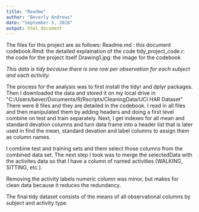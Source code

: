 ```yaml
---
title: "Readme"
author: "Beverly Andrews"
date: "September 5, 2016"
output: html_document
---
```


The files for this project are as follows:
Readme.md : this document
codebook.Rmd: the detailed explaination of the code
tidy_project_code.r: the code for the project itself
Drawing1.jpg: the image for the codebook

*This data is tidy because there is one row per observation for each subject and each activity.*

The process for the analysis was to first install the tidyr and dplyr packages.
Then I downloaded the data and stored it on my local drive in 
"C:/Users/bever/Documents/R/Rscripts/CleaningData/UCI HAR Dataset"
There were 8 files and they are detailed in the codebook.
I read in all files and then manipulated them by adding headers and doing a first level combine on test and train separately. Next, I get indexes for all mean and standard devation columns and turn data frame into a header list that is later used in find the mean, standard devation and label columns to assign them as column names.

I combine test and training sets and them select those columns from the combined data set. The next step I took was to merge the selectedData with the activites data so that I have a column of named activities (WALKING, SITTING, etc.).

Removing the activity labels numeric column was minor, but makes for clean data because it reduces the redundancy.

The final tidy dataset consists of the means of all observational columns by subject and activity type. 
